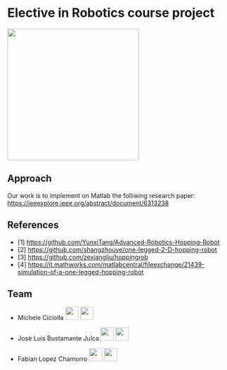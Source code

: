 # Elective in Robotics course project
<a href="https://www.dis.uniroma1.it/"><img src="http://www.dis.uniroma1.it/sites/default/files/marchio%20logo%20eng%20jpg.jpg" width="300"></a>

## Approach
Our work is to implement on Matlab the folliwing research paper: https://ieeexplore.ieee.org/abstract/document/6313238

## References
- [1] https://github.com/YunxiTang/Advanced-Robotics-Hopping-Robot
- [2] https://github.com/shangzhouye/one-legged-2-D-hopping-robot
- [3] https://github.com/zexiangliu/hoppingrob
- [4] https://it.mathworks.com/matlabcentral/fileexchange/21439-simulation-of-a-one-legged-hopping-robot

## Team
* Michele Ciciolla <a href="https://github.com/micheleciciolla"><img src="https://upload.wikimedia.org/wikipedia/commons/thumb/9/91/Octicons-mark-github.svg/1024px-Octicons-mark-github.svg.png" width="30"></a>
<a href="https://www.linkedin.com/in/micheleciciolla/"><img src="https://www.tecnomagazine.it/tech/wp-content/uploads/2013/05/linkedin-aggiungere-immagini.png" width="30"></a>

* Josè Luis Bustamante Julca <a href="https://github.com/~"><img src="https://upload.wikimedia.org/wikipedia/commons/thumb/9/91/Octicons-mark-github.svg/1024px-Octicons-mark-github.svg.png" width="30"></a>
<a href="https://www.linkedin.com/in/~/"><img src="https://www.tecnomagazine.it/tech/wp-content/uploads/2013/05/linkedin-aggiungere-immagini.png" width="30"></a>

* Fabian Lopez Chamorro <a href="https://github.com/~"><img src="https://upload.wikimedia.org/wikipedia/commons/thumb/9/91/Octicons-mark-github.svg/1024px-Octicons-mark-github.svg.png" width="30"></a>
<a href="https://www.linkedin.com/in/~/"><img src="https://www.tecnomagazine.it/tech/wp-content/uploads/2013/05/linkedin-aggiungere-immagini.png" width="30"></a>
